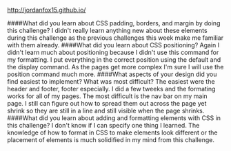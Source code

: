 http://jordanfox15.github.io/

####What did you learn about CSS padding, borders, and margin by doing this challenge?
I didn't really learn anything new about these elements during this challenge as the previous challenges this week make me familiar with them already.
####What did you learn about CSS positioning?
Again I didn't learn much about positioning because I didn't use this command for my formatting.  I put everything in the correct position using the default and the display command.  As the pages get more complex I'm sure I will use the position command much more.
####What aspects of your design did you find easiest to implement?  What was most difficult?
The easiest were the header and footer, footer especially.  I did a few tweeks and the formating works for all of my pages.  The most difficult is the nav bar on my main page.  I still can figure out how to spread them out across the page yet shrink so they are still in a line and still visible when the page shrinks.
####What did you learn about adding and formatting elements with CSS in this challenge?
I don't know if I can specify one thing I learned.  The knowledge of how to format in CSS to make elements look different or the placement of elements is much solidified in my mind from this challenge.